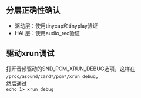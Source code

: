 ## 分层正确性确认

- 驱动层：使用tinycap和tinyplay验证
- HAL层：使用audio_rec验证

## 驱动xrun调试

打开音频驱动的SND_PCM_XRUN_DEBUG选项，这样在<BR>
`/proc/asound/card*/pcm*/xrun_debug`，<BR>
然后通过<BR>
`echo 1> xrun_debug` 
